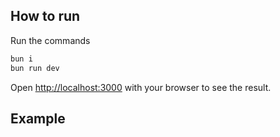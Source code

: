 
## How to run

Run the commands

```bash
bun i 
bun run dev
```

Open [http://localhost:3000](http://localhost:3000) with your browser to see the result.

## Example
